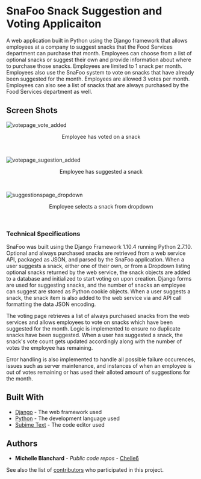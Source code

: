 # SnaFoo Snack Suggestion and Voting Applicaiton

A web application built in Python using the Django framework that allows employees at a company to suggest snacks that the Food Services department can purchase that month.  Employees can choose from a list of optional snacks or suggest their own and provide information about where to purchase those snacks.  Employees are limited to 1 snack per month.  Employees also use the SnaFoo system to vote on snacks that have already been suggested for the month.  Employees are allowed 3 votes per month.  Employees can also see a list of snacks that are always purchased by the Food Services department as well.  

## Screen Shots

![votepage_vote_added](https://cloud.githubusercontent.com/assets/12975254/23692389/ceb02072-0393-11e7-9c52-6048bd2b1551.png)
<p align="center">Employee has voted on a snack</p><br />


![votepage_sugestion_added](https://cloud.githubusercontent.com/assets/12975254/23692478/96755712-0394-11e7-8f8c-3a9dc375df6d.png)
<p align="center">Employee has suggested a snack</p><br />


![suggestionspage_dropdown](https://cloud.githubusercontent.com/assets/12975254/23692584/3d80d108-0395-11e7-99fc-90c11d0492fd.png)
<p align="center">Employee selects a snack from dropdown</p><br />


### Technical Specifications

SnaFoo was built using the Django Framework 1.10.4 running Python 2.7.10.  Optional and always purchased snacks are retrieved from a web service API, packaged as JSON, and parsed by the SnaFoo application.  When a user suggests a snack, either one of their own, or from a Dropdown listing optional snacks returned by the web service, the snack objects are added to a database and initialized to start voting on upon creation.  Django forms are used for suggesting snacks, and the number of snacks an employee can suggest are stored as Python cookie objects.  When a user suggests a snack, the snack item is also added to the web service via and API call formatting the data JSON encoding.  

The voting page retrieves a list of always purchased snacks from the web services and allows employees to vote on snacks which have been suggested for the month.  Logic is implemented to ensure no duplicate snacks have been suggested.  When a user has suggested a snack, the snack's vote count gets updated accordingly along with the number of votes the employee has remaining.

Error handling is also implemented to handle all possible failure occurences, issues such as server maintenance, and instances of when an employee is out of votes remaining or has used their alloted amount of suggestions for the month.




## Built With

* [Django](http://www.djangoproject.com/) - The web framework used
* [Python](https://python.org/) - The development language used
* [Subime Text](https://sublimetext.api/) - The code editor used


## Authors

* **Michelle Blanchard** - *Public code repos* - [Chelle6](https://github.com/Chelle6)

See also the list of [contributors](https://github.com/your/project/contributors) who participated in this project.
